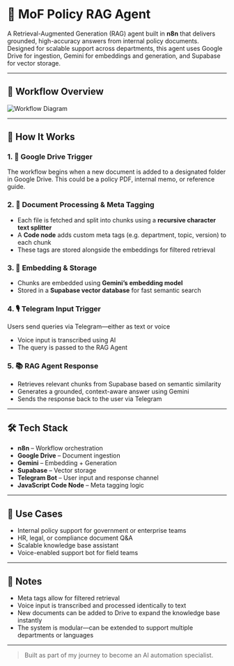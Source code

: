 # 🧠 MoF Policy RAG Agent

A Retrieval-Augmented Generation (RAG) agent built in **n8n** that delivers grounded, high-accuracy answers from internal policy documents. Designed for scalable support across departments, this agent uses Google Drive for ingestion, Gemini for embeddings and generation, and Supabase for vector storage.

---

## 📸 Workflow Overview  
<!-- Add your image below this line -->
![Workflow Diagram](your-image-path-here)

---

## 🔄 How It Works

### 1. 📁 Google Drive Trigger  
The workflow begins when a new document is added to a designated folder in Google Drive. This could be a policy PDF, internal memo, or reference guide.

### 2. 🧾 Document Processing & Meta Tagging  
- Each file is fetched and split into chunks using a **recursive character text splitter**  
- A **Code node** adds custom meta tags (e.g. department, topic, version) to each chunk  
- These tags are stored alongside the embeddings for filtered retrieval

### 3. 🧠 Embedding & Storage  
- Chunks are embedded using **Gemini’s embedding model**  
- Stored in a **Supabase vector database** for fast semantic search

### 4. 🎙️ Telegram Input Trigger  
Users send queries via Telegram—either as text or voice  
- Voice input is transcribed using AI  
- The query is passed to the RAG Agent

### 5. 📚 RAG Agent Response  
- Retrieves relevant chunks from Supabase based on semantic similarity  
- Generates a grounded, context-aware answer using Gemini  
- Sends the response back to the user via Telegram

---

## 🛠️ Tech Stack

- **n8n** – Workflow orchestration  
- **Google Drive** – Document ingestion  
- **Gemini** – Embedding + Generation  
- **Supabase** – Vector storage  
- **Telegram Bot** – User input and response channel  
- **JavaScript Code Node** – Meta tagging logic

---

## 🎯 Use Cases

- Internal policy support for government or enterprise teams  
- HR, legal, or compliance document Q&A  
- Scalable knowledge base assistant  
- Voice-enabled support bot for field teams

---

## 📌 Notes

- Meta tags allow for filtered retrieval 
- Voice input is transcribed and processed identically to text  
- New documents can be added to Drive to expand the knowledge base instantly  
- The system is modular—can be extended to support multiple departments or languages

---

> Built as part of my journey to become an AI automation specialist.  


